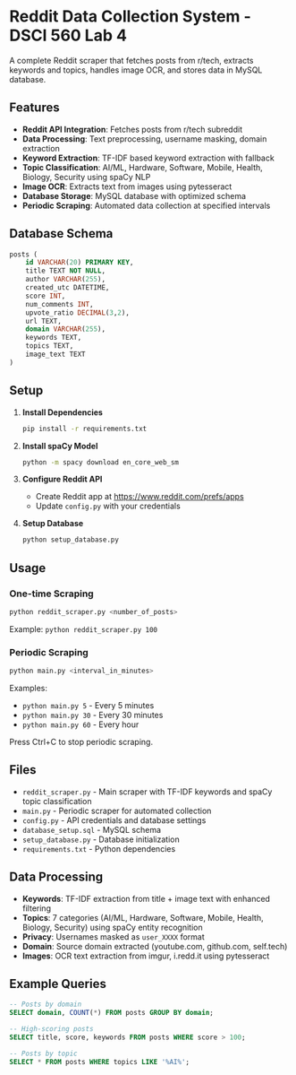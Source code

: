 # Reddit Data Collection System - DSCI 560 Lab 4

A complete Reddit scraper that fetches posts from r/tech, extracts keywords and topics, handles image OCR, and stores data in MySQL database.

## Features

- **Reddit API Integration**: Fetches posts from r/tech subreddit
- **Data Processing**: Text preprocessing, username masking, domain extraction
- **Keyword Extraction**: TF-IDF based keyword extraction with fallback
- **Topic Classification**: AI/ML, Hardware, Software, Mobile, Health, Biology, Security using spaCy NLP
- **Image OCR**: Extracts text from images using pytesseract
- **Database Storage**: MySQL database with optimized schema
- **Periodic Scraping**: Automated data collection at specified intervals

## Database Schema

```sql
posts (
    id VARCHAR(20) PRIMARY KEY,
    title TEXT NOT NULL,
    author VARCHAR(255),
    created_utc DATETIME,
    score INT,
    num_comments INT,
    upvote_ratio DECIMAL(3,2),
    url TEXT,
    domain VARCHAR(255),
    keywords TEXT,
    topics TEXT,
    image_text TEXT
)
```

## Setup

1. **Install Dependencies**
   ```bash
   pip install -r requirements.txt
   ```

2. **Install spaCy Model**
   ```bash
   python -m spacy download en_core_web_sm
   ```

3. **Configure Reddit API**
   - Create Reddit app at https://www.reddit.com/prefs/apps
   - Update `config.py` with your credentials

4. **Setup Database**
   ```bash
   python setup_database.py
   ```

## Usage

### One-time Scraping
```bash
python reddit_scraper.py <number_of_posts>
```
Example: `python reddit_scraper.py 100`

### Periodic Scraping
```bash
python main.py <interval_in_minutes>
```
Examples:
- `python main.py 5` - Every 5 minutes
- `python main.py 30` - Every 30 minutes
- `python main.py 60` - Every hour

Press Ctrl+C to stop periodic scraping.

## Files

- `reddit_scraper.py` - Main scraper with TF-IDF keywords and spaCy topic classification
- `main.py` - Periodic scraper for automated collection
- `config.py` - API credentials and database settings
- `database_setup.sql` - MySQL schema
- `setup_database.py` - Database initialization
- `requirements.txt` - Python dependencies

## Data Processing

- **Keywords**: TF-IDF extraction from title + image text with enhanced filtering
- **Topics**: 7 categories (AI/ML, Hardware, Software, Mobile, Health, Biology, Security) using spaCy entity recognition
- **Privacy**: Usernames masked as `user_XXXX` format
- **Domain**: Source domain extracted (youtube.com, github.com, self.tech)
- **Images**: OCR text extraction from imgur, i.redd.it using pytesseract

## Example Queries

```sql
-- Posts by domain
SELECT domain, COUNT(*) FROM posts GROUP BY domain;

-- High-scoring posts
SELECT title, score, keywords FROM posts WHERE score > 100;

-- Posts by topic
SELECT * FROM posts WHERE topics LIKE '%AI%';
```